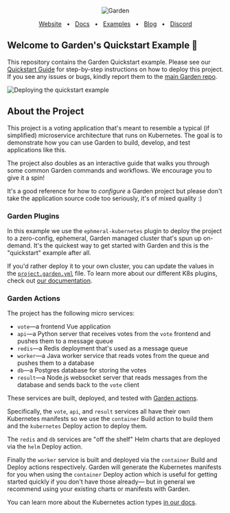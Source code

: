 <p align="center">
  <picture>
    <source media="(prefers-color-scheme: dark)" srcset="https://github-production-user-asset-6210df.s3.amazonaws.com/658727/272340510-34957be5-7318-4473-8141-2751ca571c4f.png">
    <source media="(prefers-color-scheme: light)" srcset="https://github-production-user-asset-6210df.s3.amazonaws.com/658727/272340472-ad8d7a46-ef85-47ea-9129-d815206ed2f6.png">
    <img alt="Garden" src="https://github-production-user-asset-6210df.s3.amazonaws.com/658727/272340472-ad8d7a46-ef85-47ea-9129-d815206ed2f6.png">
  </picture>
</p>
<div align="center">
  <a href="https://garden.io/?utm_source=github-quikstart">Website</a>
  <span>&nbsp;&nbsp;•&nbsp;&nbsp;</span>
  <a href="https://docs.garden.io/?utm_source=github-quickstart">Docs</a>
  <span>&nbsp;&nbsp;•&nbsp;&nbsp;</span>
  <a href="https://github.com/garden-io/garden/tree/0.13.21/examples">Examples</a>
  <span>&nbsp;&nbsp;•&nbsp;&nbsp;</span>
  <a href="https://garden.io/blog/?utm_source=github-quickstart">Blog</a>
  <span>&nbsp;&nbsp;•&nbsp;&nbsp;</span>
  <a href="https://go.garden.io/discord">Discord</a>
</div>

## Welcome to Garden's Quickstart Example 👋

This repository contains the Garden Quickstart example. Please see our [Quickstart Guide](https://docs.garden.io/basics/quickstart) for step-by-step instructions on how to deploy this project. If you see any issues or bugs, kindly report them
to the [main Garden repo](https://github.com/garden-io/garden/issues/new).

![Deploying the quickstart example](https://github.com/garden-io/quickstart-example/assets/5373776/5bde4656-0c6f-4ace-ad17-7f5feb4d9c23)

## About the Project

This project is a voting application that's meant to resemble a typical (if simplified) microservice architecture that runs on Kubernetes.
The goal is to demonstrate how you can use Garden to build, develop, and test applications like this.

The project also doubles as an interactive guide that walks you through some common Garden commands and workflows. We encourage you to give it a spin!

It's a good reference for how to _configure_ a Garden project but please don't take the application source code too seriously,
it's of mixed quality :)

### Garden Plugins

In this example we use the `ephmeral-kubernetes` plugin to deploy the project to a zero-config, ephemeral, Garden managed cluster that's spun up on-demand.
It's the quickest way to get started with Garden and this is the "quickstart" example after all.

If you'd rather deploy it to your own cluster, you can update the values in
the [`project.garden.yml`](https://github.com/garden-io/quickstart-example/blob/main/project.garden.yml) file.
To learn more about our different K8s plugins, check out [our documentation](https://docs.garden.io/kubernetes-plugins/about).

### Garden Actions

The project has the following micro services:

- `vote`—a frontend Vue application
- `api`—a Python server that receives votes from the `vote` frontend and pushes them to a message queue
- `redis`—a Redis deployment that's used as a message queue
- `worker`—a Java worker service that reads votes from the queue and pushes them to a database
- `db`—a Postgres database for storing the votes
- `result`—a Node.js websocket server that reads messages from the database and sends back to the `vote` client

These services are built, deployed, and tested with [Garden actions](https://docs.garden.io/overview/core-concepts#action).

Specifically, the `vote`, `api`, and `result` services all have their own Kubernetes manifests so we use the `container` Build action to build them
and the `kubernetes` Deploy action to deploy them.

The `redis` and `db` services are "off the shelf" Helm charts that are deployed via the `helm` Deploy action.

Finally the `worker` service is built and deployed via the `container` Build and Deploy actions respectively. Garden will generate the Kubernetes
manifests for you when using the `container` Deploy action which is useful for getting started quickly if you don't have those already—
but in general we recommend using your existing charts or manifests with Garden.

You can learn more about the Kubernetes action types [in our docs](https://docs.garden.io/kubernetes-plugins/action-types).
